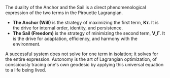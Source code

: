 The duality of the Anchor and the Sail is a direct phenomenological expression of the two terms in the Pirouette Lagrangian.

-   **The Anchor (Will)** is the strategy of maximizing the first term, **Kτ**. It is the drive for internal order, identity, and persistence.
-   **The Sail (Freedom)** is the strategy of minimizing the second term, **V_Γ**. It is the drive for adaptation, efficiency, and harmony with the environment.

A successful system does not solve for one term in isolation; it solves for the entire expression. Autonomy is the art of Lagrangian optimization, of consciously tracing one's own geodesic by applying this universal equation to a life being lived.